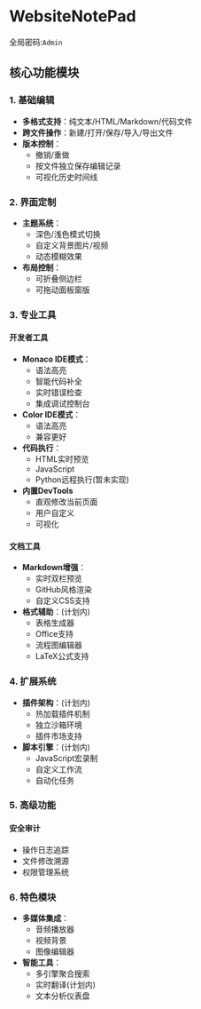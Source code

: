 # WebsiteNotePad
全局密码:`Admin`

## 核心功能模块

### 1. 基础编辑
- **多格式支持**：纯文本/HTML/Markdown/代码文件
- **跨文件操作**：新建/打开/保存/导入/导出文件
- **版本控制**：
  - 撤销/重做
  - 按文件独立保存编辑记录
  - 可视化历史时间线

### 2. 界面定制
- **主题系统**：
  - 深色/浅色模式切换
  - 自定义背景图片/视频
  - 动态模糊效果
- **布局控制**：
  - 可折叠侧边栏
  - 可拖动面板窗版

### 3. 专业工具
#### 开发者工具
- **Monaco IDE模式**：
  - 语法高亮
  - 智能代码补全
  - 实时错误检查
  - 集成调试控制台
- **Color IDE模式**：
  - 语法高亮
  - 兼容更好
- **代码执行**：
  - HTML实时预览
  - JavaScript
  - Python远程执行(暂未实现)
- **内置DevTools**
  - 直观修改当前页面
  - 用户自定义
  - 可视化

#### 文档工具
- **Markdown增强**：
  - 实时双栏预览
  - GitHub风格渲染
  - 自定义CSS支持
- **格式辅助**：(计划内)
  - 表格生成器
  - Office支持
  - 流程图编辑器
  - LaTeX公式支持

### 4. 扩展系统
- **插件架构**：(计划内)
  - 热加载插件机制
  - 独立沙箱环境
  - 插件市场支持
- **脚本引擎**：(计划内)
  - JavaScript宏录制
  - 自定义工作流
  - 自动化任务

### 5. 高级功能
#### 安全审计
- 操作日志追踪
- 文件修改溯源
- 权限管理系统


### 6. 特色模块
- **多媒体集成**：
  - 音频播放器
  - 视频背景
  - 图像编辑器
- **智能工具**：
  - 多引擎聚合搜索
  - 实时翻译(计划内)
  - 文本分析仪表盘
